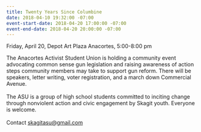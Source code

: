 ```yaml
---
title: Twenty Years Since Columbine
date: 2018-04-10 19:32:00 -07:00
event-start-date: 2018-04-20 17:00:00 -07:00
event-end-date: 2018-04-20 20:00:00 -07:00
---
```


Friday, April 20, Depot Art Plaza Anacortes, 5:00-8:00 pm

The Anacortes Activist Student Union is holding a community event advocating common sense gun legislation and raising awareness of action steps community members may take to support gun reform. There will be speakers, letter writing, voter registration, and a march down Commercial Avenue.\
 \
The ASU is a group of high school students committed to inciting change through nonviolent action and civic engagement by Skagit youth. Everyone is welcome.\
 \
Contact [skagitasu@gmail.com](mailto:skagitasu@gmail.com)